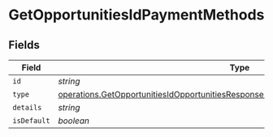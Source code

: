 # GetOpportunitiesIdPaymentMethods


## Fields

| Field                                                                                                                                                                                        | Type                                                                                                                                                                                         | Required                                                                                                                                                                                     | Description                                                                                                                                                                                  |
| -------------------------------------------------------------------------------------------------------------------------------------------------------------------------------------------- | -------------------------------------------------------------------------------------------------------------------------------------------------------------------------------------------- | -------------------------------------------------------------------------------------------------------------------------------------------------------------------------------------------- | -------------------------------------------------------------------------------------------------------------------------------------------------------------------------------------------- |
| `id`                                                                                                                                                                                         | *string*                                                                                                                                                                                     | :heavy_minus_sign:                                                                                                                                                                           | N/A                                                                                                                                                                                          |
| `type`                                                                                                                                                                                       | [operations.GetOpportunitiesIdOpportunitiesResponse200ApplicationJSONResponseBodyType](../../models/operations/getopportunitiesidopportunitiesresponse200applicationjsonresponsebodytype.md) | :heavy_minus_sign:                                                                                                                                                                           | N/A                                                                                                                                                                                          |
| `details`                                                                                                                                                                                    | *string*                                                                                                                                                                                     | :heavy_minus_sign:                                                                                                                                                                           | N/A                                                                                                                                                                                          |
| `isDefault`                                                                                                                                                                                  | *boolean*                                                                                                                                                                                    | :heavy_minus_sign:                                                                                                                                                                           | N/A                                                                                                                                                                                          |